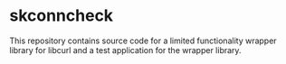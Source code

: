# skconncheck
This repository contains source code for a limited functionality wrapper library for libcurl and a test application for the wrapper library.
